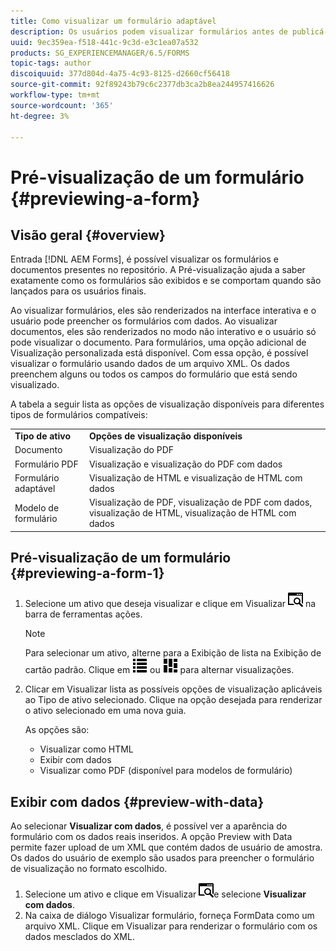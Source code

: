 ```yaml
---
title: Como visualizar um formulário adaptável
description: Os usuários podem visualizar formulários antes de publicá-los ou ativá-los, para garantir que atendam às expectativas. As opções de visualização podem variar entre os tipos de formulário compatíveis.
uuid: 9ec359ea-f518-441c-9c3d-e3c1ea07a532
products: SG_EXPERIENCEMANAGER/6.5/FORMS
topic-tags: author
discoiquuid: 377d804d-4a75-4c93-8125-d2660cf56418
source-git-commit: 92f89243b79c6c2377db3ca2b8ea244957416626
workflow-type: tm+mt
source-wordcount: '365'
ht-degree: 3%

---
```



# Pré-visualização de um formulário {#previewing-a-form}

## Visão geral {#overview}

Entrada [!DNL AEM Forms], é possível visualizar os formulários e documentos presentes no repositório. A Pré-visualização ajuda a saber exatamente como os formulários são exibidos e se comportam quando são lançados para os usuários finais.

Ao visualizar formulários, eles são renderizados na interface interativa e o usuário pode preencher os formulários com dados. Ao visualizar documentos, eles são renderizados no modo não interativo e o usuário só pode visualizar o documento. Para formulários, uma opção adicional de Visualização personalizada está disponível. Com essa opção, é possível visualizar o formulário usando dados de um arquivo XML. Os dados preenchem alguns ou todos os campos do formulário que está sendo visualizado.

A tabela a seguir lista as opções de visualização disponíveis para diferentes tipos de formulários compatíveis:

<table>
 <tbody>
  <tr>
   <td><strong>Tipo de ativo</strong><br /> </td>
   <td><strong>Opções de visualização disponíveis</strong><br /> </td>
  </tr>
  <tr>
   <td>Documento</td>
   <td>Visualização do PDF</td>
  </tr>
  <tr>
   <td>Formulário PDF</td>
   <td>Visualização e visualização do PDF com dados<br /> </td>
  </tr>
  <tr>
   <td>Formulário adaptável</td>
   <td>Visualização de HTML e visualização de HTML com dados</td>
  </tr>
  <tr>
   <td>Modelo de formulário</td>
   <td>Visualização de PDF, visualização de PDF com dados, visualização de HTML, visualização de HTML com dados<br /> </td>
  </tr>
 </tbody>
</table>

## Pré-visualização de um formulário {#previewing-a-form-1}

1. Selecione um ativo que deseja visualizar e clique em Visualizar ![aem6forms_preview](assets/aem6forms_preview.png) na barra de ferramentas ações.

   >[!NOTE]
   >
   >Para selecionar um ativo, alterne para a Exibição de lista na Exibição de cartão padrão. Clique em ![aem6forms_viewlist](assets/aem6forms_viewlist.png) ou ![aem6forms_viewcard](assets/aem6forms_viewcard.png) para alternar visualizações.

1. Clicar em Visualizar lista as possíveis opções de visualização aplicáveis ao Tipo de ativo selecionado. Clique na opção desejada para renderizar o ativo selecionado em uma nova guia.

   As opções são:

   * Visualizar como HTML
   * Exibir com dados
   * Visualizar como PDF (disponível para modelos de formulário)

## Exibir com dados {#preview-with-data}

Ao selecionar **Visualizar com dados**, é possível ver a aparência do formulário com os dados reais inseridos. A opção Preview with Data permite fazer upload de um XML que contém dados de usuário de amostra. Os dados do usuário de exemplo são usados para preencher o formulário de visualização no formato escolhido.

1. Selecione um ativo e clique em Visualizar ![aem6forms_preview](assets/aem6forms_preview.png)e selecione **Visualizar com dados**.
1. Na caixa de diálogo Visualizar formulário, forneça FormData como um arquivo XML. Clique em Visualizar para renderizar o formulário com os dados mesclados do XML.

